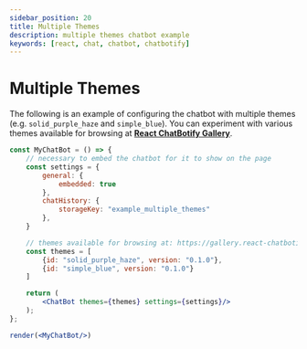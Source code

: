 ```yaml
---
sidebar_position: 20
title: Multiple Themes
description: multiple themes chatbot example
keywords: [react, chat, chatbot, chatbotify]
---
```


# Multiple Themes

The following is an example of configuring the chatbot with multiple themes (e.g. `solid_purple_haze` and `simple_blue`). You can experiment with various themes available for browsing at [**React ChatBotify Gallery**](https://gallery.react-chatbotify.com).

```jsx live noInline title=MyChatBot.js
const MyChatBot = () => {
	// necessary to embed the chatbot for it to show on the page
	const settings = {
		general: {
			embedded: true
		},
		chatHistory: {
			storageKey: "example_multiple_themes"
		},
	}

	// themes available for browsing at: https://gallery.react-chatbotify.com
	const themes = [
		{id: "solid_purple_haze", version: "0.1.0"},
		{id: "simple_blue", version: "0.1.0"}
	]

	return (
		<ChatBot themes={themes} settings={settings}/>
	);
};

render(<MyChatBot/>)
```